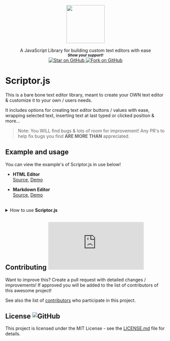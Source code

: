 <p align="center">
  <img height="120" src="https://user-images.githubusercontent.com/86180097/187007928-a3906345-c8c7-40b7-bb45-d21d179c1100.png" />
</p>

   <p align="center">
  A JavaScript Library for building custom text editors with ease

  <br>
  <small> <b><i>Show your support!</i> </b></small>
  <br>
   <a href="https://github.com/MarketingPipeline/Scriptor.js">
    <img title="Star on GitHub" src="https://img.shields.io/github/stars/MarketingPipeline/Scriptor.js.svg?style=social&label=Star">
  </a>
  <a href="https://github.com/MarketingPipeline/Scriptor.js/fork">
    <img title="Fork on GitHub" src="https://img.shields.io/github/forks/MarketingPipeline/Scriptor.js.svg?style=social&label=Fork">
  </a>
   </p>

# Scriptor.js

This is a bare bone text editor library, meant to create your OWN text editor & customize it to your own / users needs.

It includes options for creating text editor buttons / values with ease, wrapping selected text, inserting text at last typed or clicked position & more...

> Note: You WILL find bugs & lots of room for improvement! Any PR's to help fix bugs you find **ARE MORE THAN** appreciated.

## Example and usage

You can view the example's of Scriptor.js in use below!

- **HTML Editor**  
  [Source](https://github.com/MarketingPipeline/Scriptor.js/blob/main/demos/html_editor.html),
  [Demo](https://marketingpipeline.github.io/Scriptor.js/demos/html_editor.html) 
  
- **Markdown Editor**  
  [Source](https://github.com/MarketingPipeline/Scriptor.js/blob/main/demos/markdown_editor.html),
  [Demo](https://marketingpipeline.github.io/Scriptor.js/demos/markdown_editor.html)   
  

<br>

<details>

  <summary>How to use <b>Scriptor.js</b></summary>

<br>

Create a text area or another HTML element that can hold a <code>value</code> with the id <code>text-editor</code>

Add some buttons with the attribute <code>data-scriptor-btn</code> to add functionality to your text editor

Example:

```html
<button data-scriptor-btn value="@" wrap="false" htmltags="false" type="button">GitHub Mention</button>
<button data-scriptor-btn value="&#x3C;img src=&#x22;text-editor-btn&#x22;&#x3E;" insert="true" type="button" htmltags="false">Insert Image Of A Dog</button>

<button data-scriptor-btn value="blockquote" htmltags="true" wrap="True" type="button">Blockquote</button>
```

Include this [script](https://github.com/MarketingPipeline/Scriptor.js/blob/main/dist/scriptor.min.js) in the bottom of your HTML document & you're done, you've created a basic custom text editor!

    <script src="https://cdn.jsdelivr.net/gh/MarketingPipeline/Scriptor.js/dist/scriptor.min.js"></script>

### Button Options

<b>To wrap text with a HTML tags etc..</b>

       <button data-scriptor-btn value="h1" wrap="True" type="button">Add a Comment</button>

<b>To wrap text with a non-HTML tags</b>

       <button data-scriptor-btn value="~~" wrap="True" htmltags="false" type="button">Strikethrough</button>

<b>To insert a value</b>

> ^ this needs a better definition / term.

Note: if text is **highlighted** value will be added before highlighted text selection, if **NOT** the value will be added to last typing position.

       <button data-scriptor-btn value="@" wrap="false"  type="button">GitHub Mention</button>

<b>To insert a value at last typing or clicked position</b>:

      <button data-scriptor-btn value=":yum: " insert="true" wrap="True" type="button">Add a Comment</button>

Note(s):

- Wrap options etc do not work on insert buttons.
- To insert a HTML value such as a image inside of a <code>value</code> attribute you must **encode** it

</details>

## Contributing ![GitHub](https://img.shields.io/github/contributors/MarketingPipeline/Scriptor.js)

Want to improve this? Create a pull request with detailed changes / improvements! If approved you will be added to the list of contributors of this awesome project!

See also the list of
[contributors](https://github.com/MarketingPipeline/Scriptor.js/graphs/contributors) who
participate in this project.

## License ![GitHub](https://img.shields.io/badge/License-MIT-0aa8d2?logo=opensourceinitiative&logoColor=fff)

This project is licensed under the MIT License - see the
[LICENSE.md](https://github.com/MarketingPipeline/Scriptor.js/blob/main/LICENSE) file for
details.
